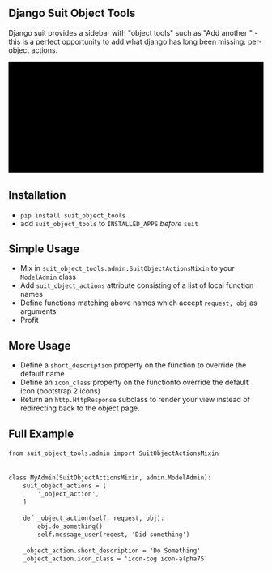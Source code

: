 Django Suit Object Tools
------------------------

Django suit provides a sidebar with "object tools" such as "Add another <object>" - this is a perfect opportunity to add what django has long been missing: per-object actions.

![Object Tools.gif](object_tools.gif)



## Installation

- `pip install suit_object_tools`  
- add `suit_object_tools` to `INSTALLED_APPS` *before* `suit`

## Simple Usage

- Mix in `suit_object_tools.admin.SuitObjectActionsMixin` to your `ModelAdmin` class
- Add `suit_object_actions` attribute consisting of a list of local function names
- Define functions matching above names which accept `request, obj` as arguments
- Profit


## More Usage

- Define a `short_description` property on the function to override the default name
- Define an `icon_class` property on the functionto override the default icon (bootstrap 2 icons)
- Return an `http.HttpResponse` subclass to render your view instead of redirecting back to the object page.



## Full Example

	from suit_object_tools.admin import SuitObjectActionsMixin


	class MyAdmin(SuitObjectActionsMixin, admin.ModelAdmin):
	    suit_object_actions = [
	        '_object_action',
	    ]

	    def _object_action(self, request, obj):
	    	obj.do_something()
	    	self.message_user(reqest, 'Did something')

	    _object_action.short_description = 'Do Something'
	    _object_action.icon_class = 'icon-cog icon-alpha75'
